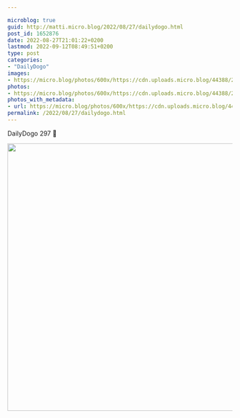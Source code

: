 ```yaml
---

microblog: true
guid: http://matti.micro.blog/2022/08/27/dailydogo.html
post_id: 1652876
date: 2022-08-27T21:01:22+0200
lastmod: 2022-09-12T08:49:51+0200
type: post
categories:
- "DailyDogo"
images:
- https://micro.blog/photos/600x/https://cdn.uploads.micro.blog/44388/2022/77c58398c5.jpg
photos:
- https://micro.blog/photos/600x/https://cdn.uploads.micro.blog/44388/2022/77c58398c5.jpg
photos_with_metadata:
- url: https://micro.blog/photos/600x/https://cdn.uploads.micro.blog/44388/2022/77c58398c5.jpg
permalink: /2022/08/27/dailydogo.html
---
```

DailyDogo 297 🐶

<img src="/media/uploads/2022/77c58398c5.jpg" width="600" height="600" alt="" />
